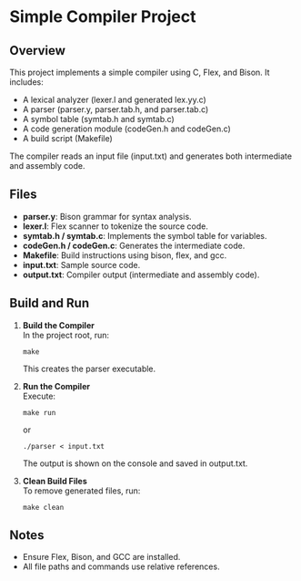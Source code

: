 # Simple Compiler Project

## Overview

This project implements a simple compiler using C, Flex, and Bison. It includes:

- A lexical analyzer (lexer.l and generated lex.yy.c)
- A parser (parser.y, parser.tab.h, and parser.tab.c)
- A symbol table (symtab.h and symtab.c)
- A code generation module (codeGen.h and codeGen.c)
- A build script (Makefile)

The compiler reads an input file (input.txt) and generates both intermediate and assembly code.

## Files

- **parser.y**: Bison grammar for syntax analysis.
- **lexer.l**: Flex scanner to tokenize the source code.
- **symtab.h / symtab.c**: Implements the symbol table for variables.
- **codeGen.h / codeGen.c**: Generates the intermediate code.
- **Makefile**: Build instructions using bison, flex, and gcc.
- **input.txt**: Sample source code.
- **output.txt**: Compiler output (intermediate and assembly code).

## Build and Run

1. **Build the Compiler**  
   In the project root, run:

   ```
   make
   ```

   This creates the parser executable.

2. **Run the Compiler**  
   Execute:

   ```
   make run
   ```

   or

   ```
   ./parser < input.txt
   ```

   The output is shown on the console and saved in output.txt.

3. **Clean Build Files**  
   To remove generated files, run:
   ```
   make clean
   ```

## Notes

- Ensure Flex, Bison, and GCC are installed.
- All file paths and commands use relative references.
